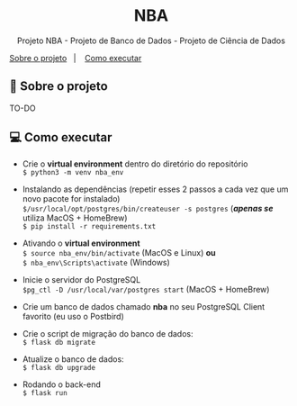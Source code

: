 <h1 align="center">NBA</h1>

<p align="center">
  <p align="center">Projeto NBA - Projeto de Banco de Dados - Projeto de Ciência de Dados</p>
  <a href="#-sobre-o-projeto">Sobre o projeto</a>&nbsp;&nbsp;&nbsp;|&nbsp;&nbsp;&nbsp;
  <a href="#-como-executar">Como executar</a>
</p>

## 🏀 Sobre o projeto
TO-DO

## 💻 Como executar
* Crie o **virtual environment** dentro do diretório do repositório<br>
`$ python3 -m venv nba_env`<br>

* Instalando as dependências (repetir esses 2 passos a cada vez que um novo pacote for instalado)<br>
`$/usr/local/opt/postgres/bin/createuser -s postgres` (***apenas se*** utiliza MacOS + HomeBrew)<br>
`$ pip install -r requirements.txt`

* Ativando o **virtual environment**<br>
`$ source nba_env/bin/activate` (MacOS e Linux) **ou** <br>
`$ nba_env\Scripts\activate` (Windows)<br>

* Inicie o servidor do PostgreSQL<br>
`$pg_ctl -D /usr/local/var/postgres start` (MacOS + HomeBrew)<br>
  
* Crie um banco de dados chamado **nba** no seu PostgreSQL Client favorito (eu uso o Postbird)<br>
  
* Crie o script de migração do banco de dados:<br>
`$ flask db migrate`

* Atualize o banco de dados:<br>
`$ flask db upgrade`

* Rodando o back-end<br>
`$ flask run`